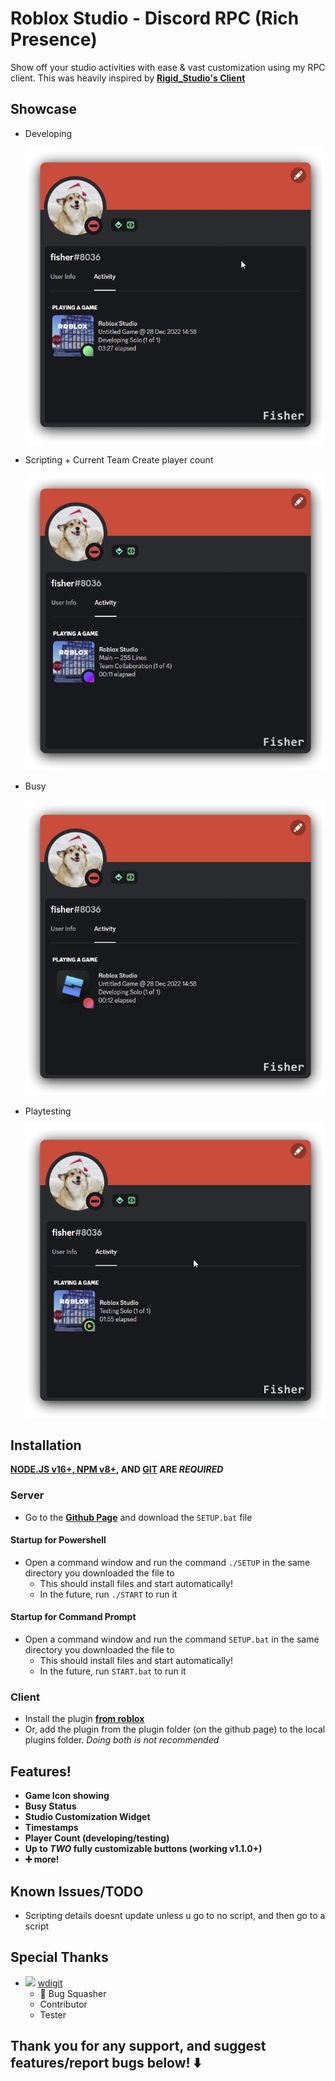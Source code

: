 # Roblox Studio - Discord RPC (Rich Presence)

Show off your studio activities with ease & vast customization using my RPC client. This was heavily inspired by **[Rigid_Studio's Client](https://devforum.roblox.com/t/1086405)**

## Showcase

- Developing

  ![](/showcase/developing.png)

- Scripting + Current Team Create player count

  ![](/showcase/scripting_tc_player_count.png)

- Busy

  ![](/showcase/busy.png)

- Playtesting

  ![](/showcase/playtesting.png)

## Installation

**[NODE.JS v16+, NPM v8+](https://nodejs.org/en/), AND [GIT](https://git-scm.com/downloads) ARE _REQUIRED_**

### Server

- Go to the **[Github Page](https://github.com/fisherjacobc/Roblox-Discord-RPC/releases/latest)** and download the `SETUP.bat` file

#### Startup for Powershell

- Open a command window and run the command `./SETUP` in the same directory you downloaded the file to
  - This should install files and start automatically!
  - In the future, run `./START` to run it

#### Startup for Command Prompt

- Open a command window and run the command `SETUP.bat` in the same directory you downloaded the file to
  - This should install files and start automatically!
  - In the future, run `START.bat` to run it

### Client

- Install the plugin **[from roblox](https://create.roblox.com/marketplace/asset/11231863405)**
- Or, add the plugin from the plugin folder (on the github page) to the local plugins folder.
  _Doing both is not recommended_

## Features!

- **Game Icon showing**
- **Busy Status**
- **Studio Customization Widget**
- **Timestamps**
- **Player Count (developing/testing)**
- **Up to _TWO_ fully customizable buttons (working v1.1.0+)**
- **➕ more!**

## Known Issues/TODO

- Scripting details doesnt update unless u go to no script, and then go to a script

## Special Thanks

- ![](https://tr.rbxcdn.com/59eadbae63bf15b7554bf4854021d725/30/30/AvatarHeadshot/Png) [wdigit](https://www.roblox.com/users/87516258/profile)
  - 🌟 Bug Squasher
  - Contributor
  - Tester

## Thank you for any support, and suggest features/report bugs below! ⬇️
